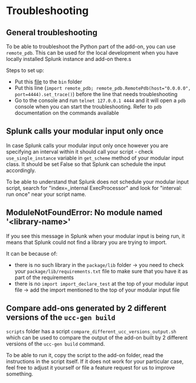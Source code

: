 # Troubleshooting

## General troubleshooting

To be able to troubleshoot the Python part of the add-on, you can use `remote_pdb`. This can be used for the local development when you have locally installed Splunk instance and add-on there.s

Steps to set up:

* Put this [file](https://github.com/ionelmc/python-remote-pdb/blob/master/src/remote_pdb.py) to the `bin` folder
* Put this line (`import remote_pdb; remote_pdb.RemotePdb(host="0.0.0.0", port=4444).set_trace()`) before the line that needs troubleshooting
* Go to the console and run `telnet 127.0.0.1 4444` and it will open a `pdb` console when you can start the troubleshooting. Refer to `pdb` documentation on the commands available

## Splunk calls your modular input only once

In case Splunk calls your modular input only once however you are
specifying an interval within it should call your script - check
`use_single_instance` variable in `get_scheme` method of your modular
input class. It should be set False so that Splunk can schedule the
input accordingly.

To be able to understand that Splunk does not schedule your modular
input script, search for "index=_internal ExecProcessor" and look for
"interval: run once" near your script name.

## ModuleNotFoundError: No module named '<library-name\>'

If you see this message in Splunk when your modular input is being run, it means that Splunk could not find a library you are trying to import.

It can be because of:

* there is no such library in the `package/lib` folder -> you need to check your `package/lib/requirements.txt` file to make sure that you have it as part of the requirements
* there is no `import import_declare_test` at the top of your modular input file -> add the import mentioned to the top of your modular input file

## Compare add-ons generated by 2 different versions of the `ucc-gen build`

`scripts` folder has a script `compare_different_ucc_versions_output.sh` which
can be used to compare the output of the add-on built by 2 different versions of
the `ucc-gen build` command.

To be able to run it, copy the script to the add-on folder, read the
instructions in the script itself. If it does not work for your particular case,
feel free to adjust it yourself or file a feature request for us to improve
something.
